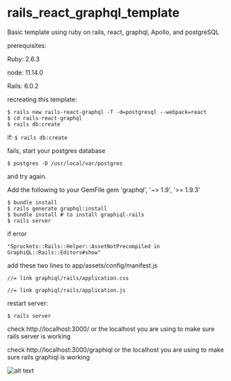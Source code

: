 # rails_react_graphql_template

Basic template using ruby on rails, react, graphql, Apollo, and postgreSQL

prerequisites:

Ruby: 2.6.3

node: 11.14.0

Rails: 6.0.2

recreating this template:

    $ rails new rails-react-graphql -T -d=postgresql --webpack=react
    $ cd rails-react-graphql
    $ rails db:create

if:
`$ rails db:create`

fails, start your postgres database

    $ postgres -D /usr/local/var/postgres

and try again.

Add the following to your GemFile
gem 'graphql', '~> 1.9', '>= 1.9.3'

    $ bundle install
    $ rails generate graphql:install
    $ bundle install # to install graphiql-rails
    $ rails server

if error

`"Sprockets::Rails::Helper::AssetNotPrecompiled in GraphiQL::Rails::Editors#show"`

add these two lines to app/assets/config/manifest.js

`//= link graphiql/rails/application.css`

`//= link graphiql/rails/application.js`

restart server:

    $ rails server

check http://localhost:3000/ or the localhost you are using to make sure rails server is working

check http://localhost:3000/graphiql or the localhost you are using to make sure rails graphiql is working

![alt text](https://github.com/petersarll/rails_react_graphql_template/blob/master/README_images/localhost:graphqiql.png)
